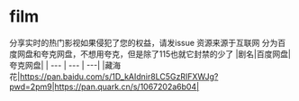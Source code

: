 # film
分享实时的热门影视如果侵犯了您的权益，请发issue
资源来源于互联网
分为百度网盘和夸克网盘，不想用夸克，但是除了115也就它封禁的少了
|剧名|百度网盘|夸克网盘|
| --- | --- | ---|
|藏海花|https://pan.baidu.com/s/1D_kAIdnir8LC5GzRIFXWJg?pwd=2pm9|https://pan.quark.cn/s/1067202a6b04|
